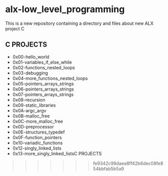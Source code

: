 # alx-low_level_programming
This is a new repository containing a directory and files about new ALX project C
## C PROJECTS
* 0x00-hello_world
* 0x01-variables_if_else_while
* 0x02-functions_nested_loops
* 0x03-debugging
* 0x04-more_functions_nested_loops
* 0x05-pointers_arrays_strings
* 0x06-pointers_arrays_strings
* 0x07-pointers_arrays_strings
* 0x08-recursion
* 0x09-static_libraries
* 0x0A-argc_argv
* 0x0B-malloc_free
* 0x0C-more_malloc_free
* 0x0D-preprocessor
* 0x0E-structures_typedef
* 0x0F-function_pointers
* 0x10-variadic_functions
* 0x12-singly_linked_lists
* 0x13-more_singly_linked_listsC PROJECTS
>>>>>>> fe9342c99daea8ff42b6dec08fe854bbfab5b5a9
